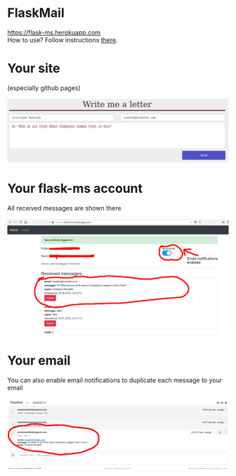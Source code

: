 # FlaskMail
<a href='https://flask-ms.herokuapp.com'>https://flask-ms.herokuapp.com</a><br>
How to use? Follow instructions <a href='https://flask-ms.herokuapp.com/what_is_it'>there</a>.

# Your site
(especially github pages)<br><br>
<img src="/for_readme/form.png">

# Your flask-ms account
All received messages are shown there<br><br>
<img src="/for_readme/msg.png">

# Your email
You can also enable email notifications to duplicate each message to your email<br><br>
<img src="/for_readme/mail.png">
